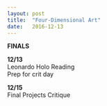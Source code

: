 ```yaml
---
layout: post
title:  "Four-Dimensional Art"
date:   2016-12-13
---
```

**FINALS**


**12/13**
<br>
Leonardo Holo Reading
<br>
Prep for crit day


**12/15**
<br>
Final Projects Critique
